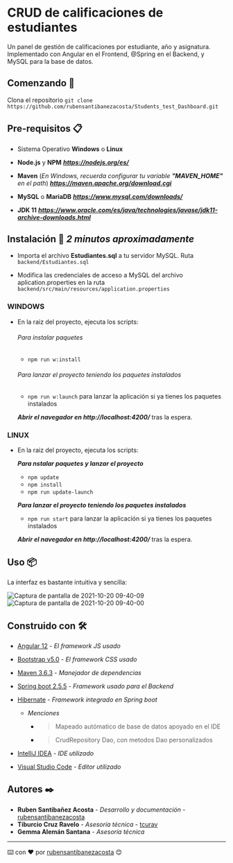 # CRUD de calificaciones de estudiantes

Un panel de gestión de calificaciones por estudiante, año y asignatura. Implementado con Angular en el Frontend, @Spring en el Backend, y MySQL para la base de datos.
## Comenzando 🚀

Clona el repositorio `git clone https://github.com/rubensantibanezacosta/Students_test_Dashboard.git`


## Pre-requisitos 📋

- Sistema Operativo **Windows** o **Linux**

- **Node.js** y **NPM**  ***https://nodejs.org/es/***

- **Maven** (*En Windows, recuerda configurar tu variable __"MAVEN_HOME"__ en el path*) ***https://maven.apache.org/download.cgi***

- **MySQL** o **MariaDB** ***https://www.mysql.com/downloads/***

- **JDK 11** ***https://www.oracle.com/es/java/technologies/javase/jdk11-archive-downloads.html***


## Instalación 🔧 *2 minutos aproximadamente*

- Importa el archivo **Estudiantes.sql** a tu servidor MySQL. Ruta `backend/Estudiantes.sql` 

- Modifica las credenciales de acceso a MySQL del archivo aplication.properties en la ruta `backend/src/main/resources/application.properties`

### WINDOWS

- En la raiz del proyecto, ejecuta los scripts:

    ###### *Para instalar paquetes*
      
    - `npm run w:install` 
    
    ###### *Para lanzar el proyecto teniendo los paquetes instalados*
    
    - `npm run w:launch` para lanzar la aplicación si ya tienes los paquetes instalados


    ***Abrir el navegador en  http://localhost:4200/*** tras la espera.


### LINUX

- En la raiz del proyecto, ejecuta los scripts:

    ***Para nstalar paquetes y lanzar el proyecto***
      
    - `npm update`
    - `npm install`
    - `npm run update-launch` 
    
    ***Para lanzar el proyecto teniendo los paquetes instalados***
    
    - `npm run start` para lanzar la aplicación si ya tienes los paquetes instalados


    ***Abrir el navegador en  http://localhost:4200/*** tras la espera.

## Uso 📦

La interfaz es bastante intuitiva y sencilla:


![Captura de pantalla de 2021-10-20 09-40-09](https://user-images.githubusercontent.com/44450566/138066609-26a160ea-c22d-45bf-bd01-2546a43e6fdb.png)
![Captura de pantalla de 2021-10-20 09-40-00](https://user-images.githubusercontent.com/44450566/138066600-995e0495-2242-4108-ad85-72d66f34c1e4.png)






## Construido con 🛠️


* [Angular 12](https://angular.io) - *El framework JS usado*



* [Bootstrap v5.0](https://getbootstrap.com/docs/5.0/getting-started/introduction) - *El framework CSS usado*



* [Maven 3.6.3](https://maven.apache.org) - *Manejador de dependencias*
* [Spring boot 2.5.5](https://spring.io/projects/spring-boot) - *Framework usado para el Backend*
* [Hibernate](https://hibernate.org) - *Framework integrado en Spring boot*
     - *Menciones*
        - > Mapeado autómatico de base de datos apoyado en el IDE
        - > CrudRepository Dao, con metodos Dao personalizados



* [IntelliJ IDEA](https://www.jetbrains.com/es-es/idea) - *IDE utilizado*
* [Visual Studio Code](https://code.visualstudio.com) - *Editor utilizado*


## Autores ✒️


* **Ruben Santibañez Acosta** - *Desarrollo y documentación* -  [rubensantibanezacosta](https://github.com/rubensantibanezacosta)
* **Tiburcio Cruz Ravelo** - *Asesoría técnica* -  [tcurav](https://github.com/tcrurav)
* **Gemma Alemán Santana** - *Asesoría técnica* 




---
⌨️ con ❤️ por [rubensantibanezacosta](https://github.com/rubensantibanezacosta) 😊
